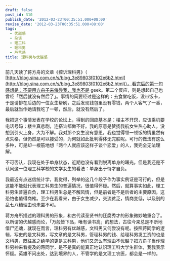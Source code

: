 ```yaml
---
draft: false
post_id: 310
publish_date: '2012-03-23T00:35:51.000+08:00'
revise_date: '2012-03-23T00:35:51.000+08:00'
tags:
  - 优越感
  - 杂谈
  - 理工科
  - 理科男
  - 芦苇荡
title: 理科男与优越感
---
```


前几天读了蒋方舟的文章《控诉理科男》（ [http://blog.sina.com.cn/s/blog_3e89803f0102e6b2.html](http://blog.sina.com.cn/s/blog_3e89803f0102e6b2.html)）。看完后的第一句感想是：不要用方舟子来侮辱我，我也不是 geek。第二个反应，则是想起自己也曾经「然后就没有然后了」。事情的简要经过是这样的：去食堂吃饭，没带饭卡，于是请排在后边的一位女生帮刷，之后发现钱包里没有零钱，两个人客气了一番，最后就当作她请我吃了一顿，然后，就没有然后了。

我把这个事情发表在学校的论坛上，得到的回应基本是：楼主不开窍，应该乘机要电话号码；楼主真悲剧，连搭讪都做不好。我的原意是赞扬我航女生热心助人，没想到引火上身，大为不解。我对那个女生没有意思，我也觉得领一顿饭的情虽然有点失格，但仍然是可以接受的，为何就如此批判得体无完肤呢。可行的做法有这么多种，可是却一根筋地想「两个人就应该这样子谈个恋爱」的人，我完全无法理解。

不可否认，我现在处于单身状态，近期也没有看到脱离单身的曙光。但是我还是不认同这一位理工科学校的文学女生的看法：单身出于恃才自负。

我最近有点迷信统计学，我觉得，列举的这几个段子作为事实例证是可行的，但是这能不能就代表理工科男生的普遍情况，很值得怀疑。然后，就算事实如此，理工科男生普遍自负，理工科男生总是不解风情，但是前者是不是后者的主要原因，这恐怕也值得商榷。至少在我看来，由于女生减少，交流贫乏，情商变低，以及别的乱七八糟理由也未尝不可。

蒋方舟所描述的理科男的形象，和古代读圣贤书的迂腐秀才的形象微妙地重合了。以所谓的优越感而论，「万般皆下品，唯有读书高」的想法，古往今来总是不断地借尸还魂，就现在而言，理科男有优越感，文科男又何尝没有呢。按照蒋同学的逻辑，写史的是文科男，写文章的是文科男，管理科男的钱、给理科男发工资的也是文科男，既往圣之绝学的更是文科男，他们又怎么有理由不优越？把方舟子当作理科男神来看提及的蒋同学，是不是真的能真正地认识理工科大学生群体，我我表示怀疑。英雄不问出处，达到境界的人，不管学的是文理工农医，都会是一样的。
